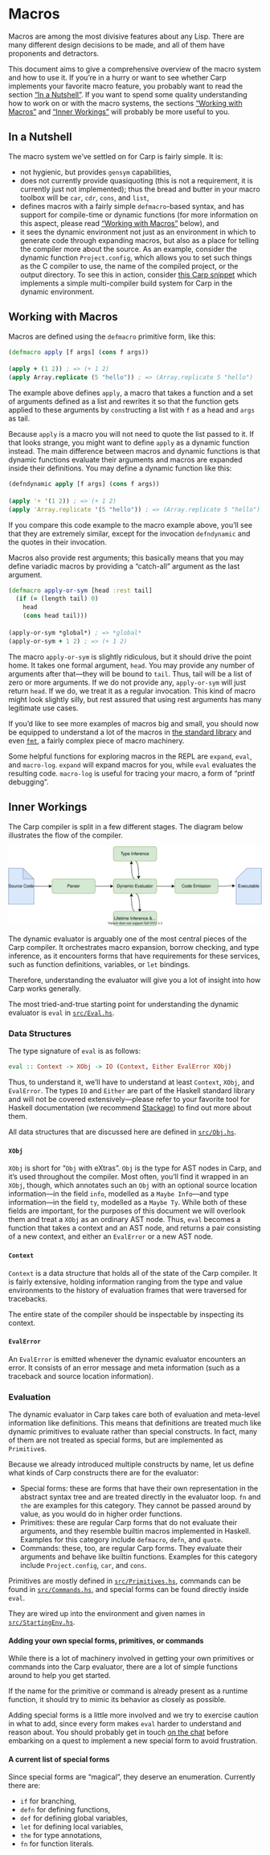 # Macros

Macros are among the most divisive features about any Lisp. There are many
different design decisions to be made, and all of them have proponents and
detractors.

This document aims to give a comprehensive overview of the macro system and
how to use it. If you’re in a hurry or want to see whether Carp implements your
favorite macro feature, you probably want to read the section [“In a
Nutshell”](#in-a-nutshell). If you want to spend some quality understanding
how to work on or with the macro systems, the sections [“Working with
Macros”](#working-with-macros) and [“Inner Workings”](#inner-workings) will
probably be more useful to you.

## In a Nutshell

The macro system we’ve settled on for Carp is fairly simple. It is:

- not hygienic, but provides `gensym` capabilities,
- does not currently provide quasiquoting (this is not a requirement, it is
  currently just not implemented); thus the bread and butter in your macro
  toolbox will be `car`, `cdr`, `cons`, and `list`,
- defines macros with a fairly simple `defmacro`-based syntax, and has support
  for compile-time or dynamic functions (for more information on this aspect,
  please read [“Working with Macros”](#working-with-macros) below), and
- it sees the dynamic environment not just as an environment in which to
  generate code through expanding macros, but also as a place for telling the
  compiler more about the source. As an example, consider the dynamic function
  `Project.config`, which allows you to set such things as the C compiler to
  use, the name of the compiled project, or the output directory. To see this
  in action, consider [this Carp snippet](https://github.com/carpentry-org/snippets/blob/master/build_system.carp)
  which implements a simple multi-compiler build system for Carp in the dynamic
  environment.

## Working with Macros

Macros are defined using the `defmacro` primitive form, like this:

```clojure
(defmacro apply [f args] (cons f args))

(apply + (1 2)) ; => (+ 1 2)
(apply Array.replicate (5 "hello")) ; => (Array.replicate 5 "hello")
```

The example above defines `apply`, a macro that takes a function and a set of
arguments defined as a list and rewrites it so that the function gets applied
to these arguments by `cons`tructing a list with `f` as a head and `args` as
tail.

Because `apply` is a macro you will not need to quote the list passed to it. If
that looks strange, you might want to define `apply` as a dynamic function
instead. The main difference between macros and dynamic functions is that
dynamic functions evaluate their arguments and macros are expanded inside their
definitions. You may define a dynamic function like this:

```clojure
(defndynamic apply [f args] (cons f args))

(apply '+ '(1 2)) ; => (+ 1 2)
(apply 'Array.replicate '(5 "hello")) ; => (Array.replicate 5 "hello")
```

If you compare this code example to the macro example above, you’ll see that
they are extremely similar, except for the invocation `defndynamic` and the
quotes in their invocation.

Macros also provide rest arguments; this basically means that you may define
variadic macros by providing a “catch-all” argument as the last argument.

```clojure
(defmacro apply-or-sym [head :rest tail]
  (if (= (length tail) 0)
    head
    (cons head tail)))

(apply-or-sym *global*) ; => *global*
(apply-or-sym + 1 2) ; => (+ 1 2)
```

The macro `apply-or-sym` is slightly ridiculous, but it should drive the point
home. It takes one formal argument, `head`. You may provide any number of
arguments after that—they will be bound to `tail`. Thus, tail will be a list of
zero or more arguments. If we do not provide any, `apply-or-sym` will just
return `head`. If we do, we treat it as a regular invocation. This kind of
macro might look slightly silly, but rest assured that using rest arguments has
many legitimate use cases.

If you’d like to see more examples of macros big and small, you should now be
equipped to understand a lot of the macros in [the standard
library](/core/Macros.carp) and even [`fmt`](/core/Format.carp), a fairly
complex piece of macro machinery.

Some helpful functions for exploring macros in the REPL are `expand`, `eval`,
and `macro-log`. `expand` will expand macros for you, while `eval` evaluates
the resulting code. `macro-log` is useful for tracing your macro, a form of
“printf debugging”.

## Inner Workings

The Carp compiler is split in a few different stages. The diagram below
illustrates the flow of the compiler.

![The compiler passes](./compiler-passes.svg)

The dynamic evaluator is arguably one of the most central pieces of the Carp
compiler. It orchestrates macro expansion, borrow checking, and type inference,
as it encounters forms that have requirements for these services, such as
function definitions, variables, or `let` bindings.

Therefore, understanding the evaluator will give you a lot of insight into how
Carp works generally.

The most tried-and-true starting point for understanding the dynamic evaluator
is `eval` in [`src/Eval.hs`](/src/Eval.hs).

### Data Structures

The type signature of `eval` is as follows:

```haskell
eval :: Context -> XObj -> IO (Context, Either EvalError XObj)
```

Thus, to understand it, we’ll have to understand at least `Context`, `XObj`,
and `EvalError`. The types `IO` and `Either` are part of the Haskell standard
library and will not be covered extensively—please refer to your favorite
tool for Haskell documentation (we recommend [Stackage](https://stackage.org))
to find out more about them.

All data structures that are discussed here are defined in
[`src/Obj.hs`](/src/Obj.hs).

#### `XObj`

`XObj` is short for “`Obj` with eXtras”. `Obj` is the type for AST nodes in
Carp, and it’s used throughout the compiler. Most often, you’ll find it wrapped
in an `XObj`, though, which annotates such an `Obj` with an optional source
location information—in the field `info`, modelled as a `Maybe Info`—and
type information—in the field `ty`, modelled as a `Maybe Ty`. While both of
these fields are important, for the purposes of this document we will overlook
them and treat a `XObj` as an ordinary AST node. Thus, `eval` becomes a
function that takes a context and an AST node, and returns a pair consisting of
a new context, and either an `EvalError` or a new AST node.

#### `Context`

`Context` is a data structure that holds all of the state of the Carp compiler.
It is fairly extensive, holding information ranging from the type and value
environments to the history of evaluation frames that were traversed for
tracebacks.

The entire state of the compiler should be inspectable by inspecting its
context.

#### `EvalError`

An `EvalError` is emitted whenever the dynamic evaluator encounters an error.
It consists of an error message and meta information (such as a traceback and
source location information).

### Evaluation

The dynamic evaluator in Carp takes care both of evaluation and meta-level
information like definitions. This means that definitions are treated much like
dynamic primitives to evaluate rather than special constructs. In fact, many of
them are not treated as special forms, but are implemented as `Primitive`s.

Because we already introduced multiple constructs by name, let us define what
kinds of Carp constructs there are for the evaluator:

- Special forms: these are forms that have their own representation in the
  abstract syntax tree and are treated directly in the evaluator loop. `fn` and
  `the` are examples for this category. They cannot be passed around by value,
  as you would do in higher order functions.
- Primitives: these are regular Carp forms that do not evaluate their
  arguments, and they resemble builtin macros implemented in Haskell. Examples
  for this category include `defmacro`, `defn`, and `quote`.
- Commands: these, too, are regular Carp forms. They evaluate their arguments
  and behave like builtin functions. Examples for this category include
  `Project.config`, `car`, and `cons`.

Primitives are mostly defined in [`src/Primitives.hs`](/src/Primitives.hs),
commands can be found in [`src/Commands.hs`](/src/Commands.hs), and special
forms can be found directly inside `eval`.

They are wired up into the environment and given names in
[`src/StartingEnv.hs`](/src/StartingEnv.hs).

#### Adding your own special forms, primitives, or commands

While there is a lot of machinery involved in getting your own primitives or
commands into the Carp evaluator, there are a lot of simple functions around to
help you get started.

If the name for the primitive or command is already present as a runtime
function, it should try to mimic its behavior as closely as possible.

Adding special forms is a little more involved and we try to exercise caution
in what to add, since every form makes `eval` harder to understand and reason
about. You should probably get in touch [on the
chat](https://gitter.im/carp-lang/carp) before embarking on a quest to
implement a new special form to avoid frustration.

#### A current list of special forms

Since special forms are “magical”, they deserve an enumeration. Currently there
are:

- `if` for branching,
- `defn` for defining functions,
- `def` for defining global variables,
- `let` for defining local variables,
- `the` for type annotations,
- `fn` for function literals.
